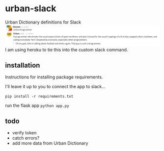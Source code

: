 # urban-slack
Urban Dictionary definitions for Slack
![screenshot](https://github.com/t3h2mas/urban-slack/blob/master/screenshots/urban.png)
I am using heroku to tie this into the custom slack command.

## installation
Instructions for installing package requirements.

I'll leave it up to you to connect the app to slack...

`pip install -r requirements.txt`

run the flask app
`python app.py`

## todo
* verify token
* catch errors?
* add more data from Urban Dictionary
